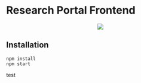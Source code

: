# Research Portal Frontend

<p align="center">
  <img  src="/src/Assets/research_portal_cropped.png">
</p>

## Installation

```
npm install
npm start
```

test
